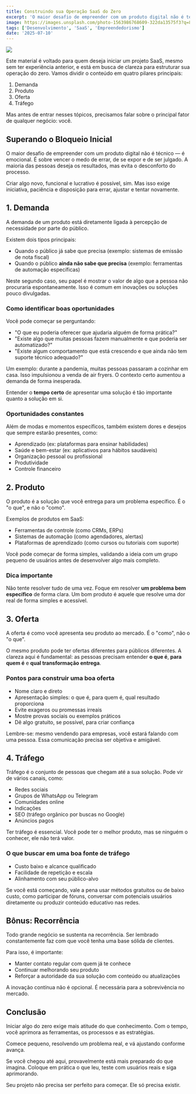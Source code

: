 ```yaml
---
title: Construindo sua Operação SaaS do Zero
excerpt: 'O maior desafio de empreender com um produto digital não é técnico — é emocional. É sobre vencer o medo de errar, de se expor e de ser julgado. A maioria das pessoas deseja os resultados, mas evita o desconforto do processo.'
image: https://images.unsplash.com/photo-1563986768609-322da13575f3?q=80&w=1470&auto=format&fit=crop&ixlib=rb-4.1.0&ixid=M3wxMjA3fDB8MHxwaG90by1wYWdlfHx8fGVufDB8fHx8fA%3D%3D
tags: ['Desenvolvimento', 'SaaS', 'Empreendedorismo']
date: '2025-07-10'
---
```


![](https://images.unsplash.com/photo-1563986768609-322da13575f3?q=80&w=1470&auto=format&fit=crop&ixlib=rb-4.1.0&ixid=M3wxMjA3fDB8MHxwaG90by1wYWdlfHx8fGVufDB8fHx8fA%3D%3D)

Este material é voltado para quem deseja iniciar um projeto SaaS, mesmo sem ter experiência anterior, e está em busca de clareza para estruturar sua operação do zero. Vamos dividir o conteúdo em quatro pilares principais:

1. Demanda  
2. Produto  
3. Oferta  
4. Tráfego  

Mas antes de entrar nesses tópicos, precisamos falar sobre o principal fator de qualquer negócio: você.

## Superando o Bloqueio Inicial

O maior desafio de empreender com um produto digital não é técnico — é emocional. É sobre vencer o medo de errar, de se expor e de ser julgado. A maioria das pessoas deseja os resultados, mas evita o desconforto do processo.

Criar algo novo, funcional e lucrativo é possível, sim. Mas isso exige iniciativa, paciência e disposição para errar, ajustar e tentar novamente.

## 1. Demanda

A demanda de um produto está diretamente ligada à percepção de necessidade por parte do público.

Existem dois tipos principais:

- Quando o público já sabe que precisa (exemplo: sistemas de emissão de nota fiscal)
- Quando o público **ainda não sabe que precisa** (exemplo: ferramentas de automação específicas)

Neste segundo caso, seu papel é mostrar o valor de algo que a pessoa não procuraria espontaneamente. Isso é comum em inovações ou soluções pouco divulgadas.

### Como identificar boas oportunidades

Você pode começar se perguntando:

- "O que eu poderia oferecer que ajudaria alguém de forma prática?"
- "Existe algo que muitas pessoas fazem manualmente e que poderia ser automatizado?"
- "Existe algum comportamento que está crescendo e que ainda não tem suporte técnico adequado?"

Um exemplo: durante a pandemia, muitas pessoas passaram a cozinhar em casa. Isso impulsionou a venda de air fryers. O contexto certo aumentou a demanda de forma inesperada.

Entender o **tempo certo** de apresentar uma solução é tão importante quanto a solução em si.

### Oportunidades constantes

Além de modas e momentos específicos, também existem dores e desejos que sempre estarão presentes, como:

- Aprendizado (ex: plataformas para ensinar habilidades)
- Saúde e bem-estar (ex: aplicativos para hábitos saudáveis)
- Organização pessoal ou profissional
- Produtividade
- Controle financeiro

## 2. Produto

O produto é a solução que você entrega para um problema específico. É o "o que", e não o "como".

Exemplos de produtos em SaaS:

- Ferramentas de controle (como CRMs, ERPs)
- Sistemas de automação (como agendadores, alertas)
- Plataformas de aprendizado (como cursos ou tutoriais com suporte)

Você pode começar de forma simples, validando a ideia com um grupo pequeno de usuários antes de desenvolver algo mais completo.

### Dica importante

Não tente resolver tudo de uma vez. Foque em resolver **um problema bem específico** de forma clara. Um bom produto é aquele que resolve uma dor real de forma simples e acessível.

## 3. Oferta

A oferta é como você apresenta seu produto ao mercado. É o "como", não o "o que".

O mesmo produto pode ter ofertas diferentes para públicos diferentes. A clareza aqui é fundamental: as pessoas precisam entender **o que é**, **para quem é** e **qual transformação entrega**.

### Pontos para construir uma boa oferta

- Nome claro e direto
- Apresentação simples: o que é, para quem é, qual resultado proporciona
- Evite exageros ou promessas irreais
- Mostre provas sociais ou exemplos práticos
- Dê algo gratuito, se possível, para criar confiança

Lembre-se: mesmo vendendo para empresas, você estará falando com uma pessoa. Essa comunicação precisa ser objetiva e amigável.

## 4. Tráfego

Tráfego é o conjunto de pessoas que chegam até a sua solução. Pode vir de vários canais, como:

- Redes sociais
- Grupos de WhatsApp ou Telegram
- Comunidades online
- Indicações
- SEO (tráfego orgânico por buscas no Google)
- Anúncios pagos

Ter tráfego é essencial. Você pode ter o melhor produto, mas se ninguém o conhecer, ele não terá valor.

### O que buscar em uma boa fonte de tráfego

- Custo baixo e alcance qualificado
- Facilidade de repetição e escala
- Alinhamento com seu público-alvo

Se você está começando, vale a pena usar métodos gratuitos ou de baixo custo, como participar de fóruns, conversar com potenciais usuários diretamente ou produzir conteúdo educativo nas redes.

## Bônus: Recorrência

Todo grande negócio se sustenta na recorrência. Ser lembrado constantemente faz com que você tenha uma base sólida de clientes.

Para isso, é importante:

- Manter contato regular com quem já te conhece
- Continuar melhorando seu produto
- Reforçar a autoridade da sua solução com conteúdo ou atualizações

A inovação contínua não é opcional. É necessária para a sobrevivência no mercado.

## Conclusão

Iniciar algo do zero exige mais atitude do que conhecimento. Com o tempo, você aprimora as ferramentas, os processos e as estratégias.

Comece pequeno, resolvendo um problema real, e vá ajustando conforme avança.

Se você chegou até aqui, provavelmente está mais preparado do que imagina. Coloque em prática o que leu, teste com usuários reais e siga aprimorando.

Seu projeto não precisa ser perfeito para começar. Ele só precisa existir.

